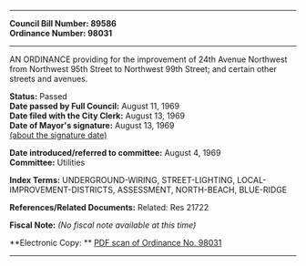 * * * * *  
  
**Council Bill Number: [](#h0)[](#h2)89586**   
**Ordinance Number: 98031**  
  
* * * * *  
  
AN ORDINANCE providing for the improvement of 24th Avenue Northwest from Northwest 95th Street to Northwest 99th Street; and certain other streets and avenues.  
  
**Status:** Passed   
**Date passed by Full Council:** August 11, 1969   
**Date filed with the City Clerk:** August 13, 1969   
**Date of Mayor's signature:** August 13, 1969   
[(about the signature date)](/~public/approvaldate.htm)   
  
  
**Date introduced/referred to committee:** August 4, 1969   
**Committee:** Utilities   
  
**Index Terms:** UNDERGROUND-WIRING, STREET-LIGHTING, LOCAL-IMPROVEMENT-DISTRICTS, ASSESSMENT, NORTH-BEACH, BLUE-RIDGE  
  
**References/Related Documents:** Related: Res 21722  
  
**Fiscal Note:** *(No fiscal note available at this time)*  
  
**Electronic Copy: ** [PDF scan of Ordinance No. 98031](/~archives/Ordinances/Ord_98031.pdf)  
  
* * * * *  
